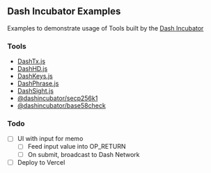 ## Dash Incubator Examples

Examples to demonstrate usage of Tools built by the [Dash Incubator](https://github.com/dashhive)

### Tools
- [DashTx.js](https://github.com/dashhive/DashTx.js)
- [DashHD.js](https://github.com/dashhive/DashHD.js)
- [DashKeys.js](https://github.com/dashhive/DashKeys.js)
- [DashPhrase.js](https://github.com/dashhive/DashPhrase.js)
- [DashSight.js](https://github.com/dashhive/DashSight.js)
- [@dashincubator/secp256k1](https://github.com/dashhive/secp256k1.js)
- [@dashincubator/base58check](https://github.com/dashhive/base58check.js)

### Todo
- [ ] UI with input for memo
  - [ ] Feed input value into OP_RETURN
  - [ ] On submit, broadcast to Dash Network
- [ ] Deploy to Vercel